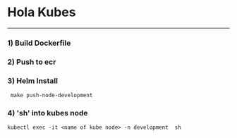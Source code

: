 # Hola Kubes
-------------------------

### 1) Build Dockerfile 

### 2) Push to ecr

### 3) Helm Install
```
 make push-node-development   
```

### 4) 'sh' into kubes node
```
kubectl exec -it <name of kube node> -n development  sh    
```